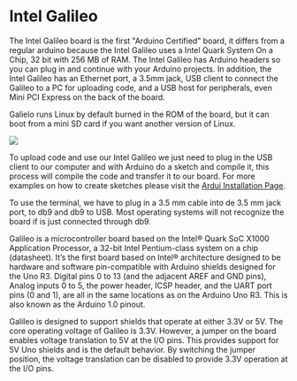 # Intel Galileo


The Intel Galileo board is the first "Arduino Certified" board, it differs from a regular arduino because the Intel Galileo uses a Intel Quark System On a Chip, 32 bit with 256 MB of RAM. The Intel Galileo has Arduino headers so you can plug in and continue with your Arduino projects. In addition, the Intel Galileo has an Ethernet port, a 3.5mm jack, USB client to connect the Galileo to a PC for uploading code, and a USB host for peripherals, even Mini PCI Express on the back of the board.

Galielo runs Linux by default burned in the ROM of the board, but it can boot from a mini SD card if you want another version of Linux.


![](https://cdn.sparkfun.com/assets/f/0/3/2/5/52e14c29ce395f7d3b8b4567.png)


To upload code and use our Intel Galileo we just need to plug in the USB client to our computer and with Arduino do a sketch and compile it, this process will compile the code and transfer it to our board. For more examples on how to create sketches please visit the [Ardui Installation Page](https://software.intel.com/en-us/get-started-arduino-install).


To use the terminal, we have to plug in a 3.5 mm cable into de 3.5 mm jack port, to db9 and db9 to USB. Most operating systems will not recognize the board if is just connected through db9.



Galileo is a microcontroller board based on the Intel® Quark SoC X1000 Application Processor, a 32-bit Intel Pentium-class system on a chip (datasheet). It’s the first board based on Intel® architecture designed to be hardware and software pin-compatible with Arduino shields designed for the Uno R3. Digital pins 0 to 13 (and the adjacent AREF and GND pins), Analog inputs 0 to 5, the power header, ICSP header, and the UART port pins (0 and 1), are all in the same locations as on the Arduino Uno R3. This is also known as the Arduino 1.0 pinout.

Galileo is designed to support shields that operate at either 3.3V or 5V. The core operating voltage of Galileo is 3.3V. However, a jumper on the board enables voltage translation to 5V at the I/O pins. This provides support for 5V Uno shields and is the default behavior. By switching the jumper position, the voltage translation can be disabled to provide 3.3V operation at the I/O pins.